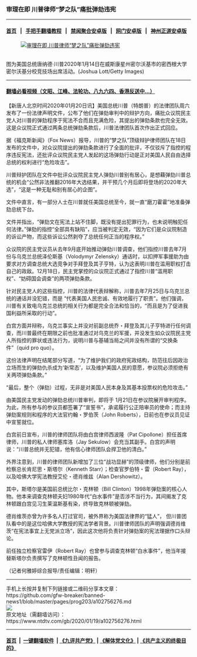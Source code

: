 ### 审理在即 川普律师“梦之队”痛批弹劾违宪
------------------------

#### [首页](https://github.com/gfw-breaker/banned-news1/blob/master/README.md) &nbsp;&nbsp;|&nbsp;&nbsp; [手把手翻墙教程](https://github.com/gfw-breaker/guides/wiki) &nbsp;&nbsp;|&nbsp;&nbsp; [禁闻聚合安卓版](https://github.com/gfw-breaker/bn-android) &nbsp;&nbsp;|&nbsp;&nbsp; [网门安卓版](https://github.com/oGate2/oGate) &nbsp;&nbsp;|&nbsp;&nbsp; [神州正道安卓版](https://github.com/SzzdOgate/update) 



<div><div class="featured_image">
 <a href="https://i.ntdtv.com/assets/uploads/2020/01/GettyImages-1193787364.jpg" target="_blank">
  <figure>
   <img alt="审理在即 川普律师“梦之队”痛批弹劾违宪" src="https://i.ntdtv.com/assets/uploads/2020/01/GettyImages-1193787364-800x450.jpg"/>
  </figure><br/>
 </a>
 <span class="caption">
  图为美国总统唐纳德·川普2020年1月14日在威斯康星州密尔沃基市的密西根大学密尔沃基分校竞技场出席活动。(Joshua Lott/Getty Images)
 </span>
</div>
</div><hr/>

#### [翻墙必看视频（文昭、江峰、法轮功、八九六四、香港反送中...）](http://167.172.214.107/home.html)

<div><div class="post_content" itemprop="articleBody">
 <p>
  【新唐人北京时间2020年01月20日讯】美国总统川普（特朗普）的法律团队周六发布了一份法律声明文件，公布了他们在弹劾审判中的辩护方向，痛批众议院民主党人对川普的弹劾程序于宪法不合而且充满危险，其提出的弹劾条款也完全无效。这是众议院正式通过两条总统弹劾条款后，川普法律团队首次作出正式回应。
 </p>
 <p>
  据《福克斯新闻》（Fox News）报导，川普的“梦之队”顶级辩护律师团队在18日发布的文件中，对众议院提出的弹劾条款进行了全面的批评，不仅驳斥了指控的程序违反宪法，还批评众议院民主党人发起的这场弹劾行动是正对美国人民自由选择总统的权利进行“危险攻击”。
 </p>
 <p>
  川普辩护团队在文件中批评众议院民主党人弹劾川普别有居心，是想藉弹劾川普总统的机会“公然非法推翻2016年大选结果，并干预几个月后即将登场的2020年大选”，“这是一种无耻和别有居心的企图”。
 </p>
 <p>
  文件中直言，有一部分人士在川普就任美国总统至今，就一直“磨刀霍霍”地准备弹劾总统下台。
 </p>
 <p>
  文件并指出，“弹劾文在宪法上站不住脚，既没有提出犯罪行为，也未说明触犯任何法律。”弹劾的指控“全部具有缺陷”，应当被判定无效，“因为它们是众议院制造的诉讼产物，而这些诉讼公然剥夺了总统任何正当的程序权。”
 </p>
 <p>
  众议院的民主党议员从去年9月底开始推动弹劾川普调查，他们指控川普去年7月份与乌克兰总统泽伦斯基（Volodymyr Zelensky）通话时，以扣押军事援助为由要求对方调查总统大选竞争对手拜登及其子亨特，认为这表明川普在滥用职权打击自己的政敌。12月18日，民主党掌控的众议院正式通过了指控川普“滥用职权”、“妨碍国会调查”的两项弹劾条款。
 </p>
 <p>
  针对民主党人的这些指控，川普的法律代表辩解称，川普去年7月25日与乌克兰总统的通话并没犯错，而是 “代表美国人民忠诚、有效地履行了职责”。他们强调，川普有关致电乌克兰总统的相关行为都是完全合法和恰当的，“而且是为了促进我国利益所采取的行动”。
 </p>
 <p>
  白宫方面并辩称，乌克兰事实上并没对前副总统乔・拜登及其儿子亨特进行任何调查，而川普最终在期限之前也批准通过对乌克兰的军援，并没发生如众议院民主党人所指控的罪状或违法行为，说明川普与基辅当局之间并没有所谓的“交换条件”（quid pro quo）。
 </p>
 <p>
  这份法律声明在结尾部分写道，“为了维护我们的政府宪政结构，防范往后因政治立场而生的弹劾仇杀成为‘新常态’，以及维护美国人民的意愿，参议院必须拒绝有关两项弹劾条款。”
 </p>
 <p>
  “最后，整个（弹劾）过程，无非是对美国人民本身及其基本投票权的危险攻击。”
 </p>
 <p>
  由美国民主党发动的弹劾总统川普审判，即将于 1月21日在参议院展开审判程序。为此，所有参与的参议员都签署了“宣誓书”，承诺履行公正陪审员的使命；而主持弹劾案规则和程序的大法官约翰・罗伯茨（John Roberts），日前也在参议员见证中宣誓就位。
 </p>
 <p>
  白宫前日宣布，川普的律师团队将由白宫律师西波隆（Pat Cipollone）担任首席律师，川普的私人律师塞库洛（Jay Sekulow）会充当其副手。白宫的声明说：“川普总统并无犯错，他有信心律师团队会捍卫他的清白。”
 </p>
 <p>
  外界注意到，川普的律师团队新增加了三位“战功显赫”的顶级律师，他们分别是前检察总长肯尼思・斯塔尔（Kenneth Starr）；检查官罗伯特・雷（Robert Ray），以及哈佛大学宪法教授艾伦・德肖维兹（Alan Dershowitz）。
 </p>
 <p>
  其中，斯塔尔是美国前总统比尔・克林顿（Bill Clinton）1998年弹劾案的核心人物。他本来调查克林顿夫妇1980年代“白水事件”是否涉不当行为，其间揭发了克林顿跟白宫见习生莱温斯基有染，终导致克林顿被弹劾。
 </p>
 <p>
  德肖维茨亦曾为许多名人打过官司，被外界称为美国法律界的“猛人”， 但川普团队看中的是这位哈佛大学教授的宪法学者背景。川普律师团队的声明强调德肖维茨“在宪法事宜上无党派立场”，因此这次他将负责针对弹劾案的宪法理据作口头辩论。
 </p>
 <p>
  前任独立检察官雷伊（Robert Ray）也曾参与调查克林顿“白水事件”，他当年接替斯塔尔负责撰写了克林顿性丑闻的报告。
 </p>
 <p>
  （记者何雅婷综合报导/责任编辑：明轩）
 </p>
 <div class="single_ad">
 </div>
</div>
</div>
<hr/>
手机上长按并复制下列链接或二维码分享本文章：<br/>
https://github.com/gfw-breaker/banned-news1/blob/master/pages/prog203/a102756276.md <br/>
<a href='https://github.com/gfw-breaker/banned-news1/blob/master/pages/prog203/a102756276.md'><img src='https://github.com/gfw-breaker/banned-news1/blob/master/pages/prog203/a102756276.md.png'/></a> <br/>
原文地址（需翻墙访问）：https://www.ntdtv.com/gb/2020/01/19/a102756276.html


------------------------
#### [首页](https://github.com/gfw-breaker/banned-news1/blob/master/README.md) &nbsp;|&nbsp; [一键翻墙软件](https://github.com/gfw-breaker/nogfw/blob/master/README.md) &nbsp;| [《九评共产党》](https://github.com/gfw-breaker/9ping.md/blob/master/README.md#九评之一评共产党是什么) | [《解体党文化》](https://github.com/gfw-breaker/jtdwh.md/blob/master/README.md) | [《共产主义的终极目的》](https://github.com/gfw-breaker/gczydzjmd.md/blob/master/README.md)


<img src='http://gfw-breaker.win/banned-news/pages/prog203/a102756276.md' width='0px' height='0px'/>